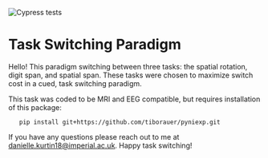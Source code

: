 ![Cypress tests](https://github.com/daniellekurtin/task_switching_paradigm/workflows/Cypress%20tests/badge.svg)

# Task Switching Paradigm

Hello! This paradigm switching between three tasks: the spatial rotation, digit span, and spatial span. These tasks were chosen to maximize switch cost in a cued, task switching paradigm. 

This task was coded to be MRI and EEG compatible, but requires installation of this package:

       pip install git+https://github.com/tiborauer/pyniexp.git

If you have any questions please reach out to me at danielle.kurtin18@imperial.ac.uk. Happy task switching! 
